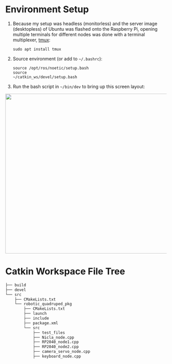 # Environment Setup

1. Because my setup was headless (monitorless) and the server image (desktopless) of Ubuntu was flashed onto the Raspberry Pi, opening multiple terminals for different nodes was done with a terminal multiplexer, [tmux](https://github.com/tmux/tmux/wiki):

    <code>sudo apt install tmux</code>

2. Source environment (or add to <code>~/.bashrc</code>):

    <code>source /opt/ros/noetic/setup.bash</code> </br>
    <code>source ~/catkin_ws/devel/setup.bash</code>

3. Run the bash script in <code>~/bin/dev</code> to bring up this screen layout:

<img src="https://github.com/jchoi2507/catkin_ws/blob/main/bin/Screenshot%202023-04-26%20at%203.11.01%20PM.png" width="750" height="500">

# Catkin Workspace File Tree
```bash
├── build
├── devel
└── src
    ├── CMakeLists.txt
    └── robotic_quadruped_pkg
        ├── CMakeLists.txt
        ├── launch
        ├── include
        ├── package.xml
        └── src
            ├── test_files
            ├── Nicla_node.cpp
            ├── RP2040_node1.cpp
            ├── RP2040_node2.cpp
            ├── camera_servo_node.cpp
            ├── keyboard_node.cpp
```
